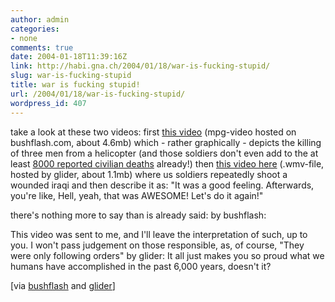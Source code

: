 ```yaml
---
author: admin
categories:
- none
comments: true
date: 2004-01-18T11:39:16Z
link: http://habi.gna.ch/2004/01/18/war-is-fucking-stupid/
slug: war-is-fucking-stupid
title: war is fucking stupid!
url: /2004/01/18/war-is-fucking-stupid/
wordpress_id: 407
---
```


take a look at these two videos:
first [this video](http://www.bushflash.com/kills.mpeg) (mpg-video hosted on bushflash.com, about 4.6mb) which - rather graphically - depicts the killing of three men from a helicopter (and those soldiers don't even add to the at least [8000 reported civilian deaths](http://www.iraqbodycount.net/) already!)
then [this video here](http://www.bmezine.com/temp/execution.wmv) (.wmv-file, hosted by glider, about 1.1mb) where us soldiers repeatedly shoot a wounded iraqi and then describe it as: "It was a good feeling. Afterwards, you're like, Hell, yeah, that was AWESOME! Let's do it again!"

there's nothing more to say than is already said:
by bushflash: 


This video was sent to me, and I'll leave the interpretation of such, up to you. I won't pass judgement on those responsible, as, of course, "They were only following orders"
by glider: 
It all just makes you so proud what we humans have accomplished in the past 6,000 years, doesn't it?

[via [bushflash](http://www.bushflash.com/) and [glider](http://iam.bmezine.com/?glider)]
